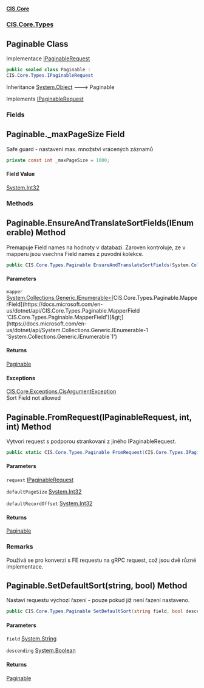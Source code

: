 #### [CIS.Core](index.md 'index')
### [CIS.Core.Types](CIS.Core.Types.md 'CIS.Core.Types')

## Paginable Class

Implementace [IPaginableRequest](CIS.Core.Types.IPaginableRequest.md 'CIS.Core.Types.IPaginableRequest')

```csharp
public sealed class Paginable :
CIS.Core.Types.IPaginableRequest
```

Inheritance [System.Object](https://docs.microsoft.com/en-us/dotnet/api/System.Object 'System.Object') &#129106; Paginable

Implements [IPaginableRequest](CIS.Core.Types.IPaginableRequest.md 'CIS.Core.Types.IPaginableRequest')
### Fields

<a name='CIS.Core.Types.Paginable._maxPageSize'></a>

## Paginable._maxPageSize Field

Safe guard - nastavení max. množství vrácených záznamů

```csharp
private const int _maxPageSize = 1000;
```

#### Field Value
[System.Int32](https://docs.microsoft.com/en-us/dotnet/api/System.Int32 'System.Int32')
### Methods

<a name='CIS.Core.Types.Paginable.EnsureAndTranslateSortFields(System.Collections.Generic.IEnumerable_CIS.Core.Types.Paginable.MapperField_)'></a>

## Paginable.EnsureAndTranslateSortFields(IEnumerable<MapperField>) Method

Premapuje Field names na hodnoty v databazi. Zaroven kontroluje, ze v mapperu jsou vsechna Field names z puvodni kolekce.

```csharp
public CIS.Core.Types.Paginable EnsureAndTranslateSortFields(System.Collections.Generic.IEnumerable<CIS.Core.Types.Paginable.MapperField> mapper);
```
#### Parameters

<a name='CIS.Core.Types.Paginable.EnsureAndTranslateSortFields(System.Collections.Generic.IEnumerable_CIS.Core.Types.Paginable.MapperField_).mapper'></a>

`mapper` [System.Collections.Generic.IEnumerable&lt;](https://docs.microsoft.com/en-us/dotnet/api/System.Collections.Generic.IEnumerable-1 'System.Collections.Generic.IEnumerable`1')[CIS.Core.Types.Paginable.MapperField](https://docs.microsoft.com/en-us/dotnet/api/CIS.Core.Types.Paginable.MapperField 'CIS.Core.Types.Paginable.MapperField')[&gt;](https://docs.microsoft.com/en-us/dotnet/api/System.Collections.Generic.IEnumerable-1 'System.Collections.Generic.IEnumerable`1')

#### Returns
[Paginable](CIS.Core.Types.Paginable.md 'CIS.Core.Types.Paginable')

#### Exceptions

[CIS.Core.Exceptions.CisArgumentException](https://docs.microsoft.com/en-us/dotnet/api/CIS.Core.Exceptions.CisArgumentException 'CIS.Core.Exceptions.CisArgumentException')  
Sort Field not allowed

<a name='CIS.Core.Types.Paginable.FromRequest(CIS.Core.Types.IPaginableRequest,int,int)'></a>

## Paginable.FromRequest(IPaginableRequest, int, int) Method

Vytvori request s podporou strankovani z jiného IPaginableRequest.

```csharp
public static CIS.Core.Types.Paginable FromRequest(CIS.Core.Types.IPaginableRequest? request, int defaultPageSize=10, int defaultRecordOffset=0);
```
#### Parameters

<a name='CIS.Core.Types.Paginable.FromRequest(CIS.Core.Types.IPaginableRequest,int,int).request'></a>

`request` [IPaginableRequest](CIS.Core.Types.IPaginableRequest.md 'CIS.Core.Types.IPaginableRequest')

<a name='CIS.Core.Types.Paginable.FromRequest(CIS.Core.Types.IPaginableRequest,int,int).defaultPageSize'></a>

`defaultPageSize` [System.Int32](https://docs.microsoft.com/en-us/dotnet/api/System.Int32 'System.Int32')

<a name='CIS.Core.Types.Paginable.FromRequest(CIS.Core.Types.IPaginableRequest,int,int).defaultRecordOffset'></a>

`defaultRecordOffset` [System.Int32](https://docs.microsoft.com/en-us/dotnet/api/System.Int32 'System.Int32')

#### Returns
[Paginable](CIS.Core.Types.Paginable.md 'CIS.Core.Types.Paginable')

### Remarks
Používá se pro konverzi s FE requestu na gRPC request, což jsou dvě různé implementace.

<a name='CIS.Core.Types.Paginable.SetDefaultSort(string,bool)'></a>

## Paginable.SetDefaultSort(string, bool) Method

Nastaví requestu výchozí řazení - pouze pokud již není řazení nastaveno.

```csharp
public CIS.Core.Types.Paginable SetDefaultSort(string field, bool descending);
```
#### Parameters

<a name='CIS.Core.Types.Paginable.SetDefaultSort(string,bool).field'></a>

`field` [System.String](https://docs.microsoft.com/en-us/dotnet/api/System.String 'System.String')

<a name='CIS.Core.Types.Paginable.SetDefaultSort(string,bool).descending'></a>

`descending` [System.Boolean](https://docs.microsoft.com/en-us/dotnet/api/System.Boolean 'System.Boolean')

#### Returns
[Paginable](CIS.Core.Types.Paginable.md 'CIS.Core.Types.Paginable')